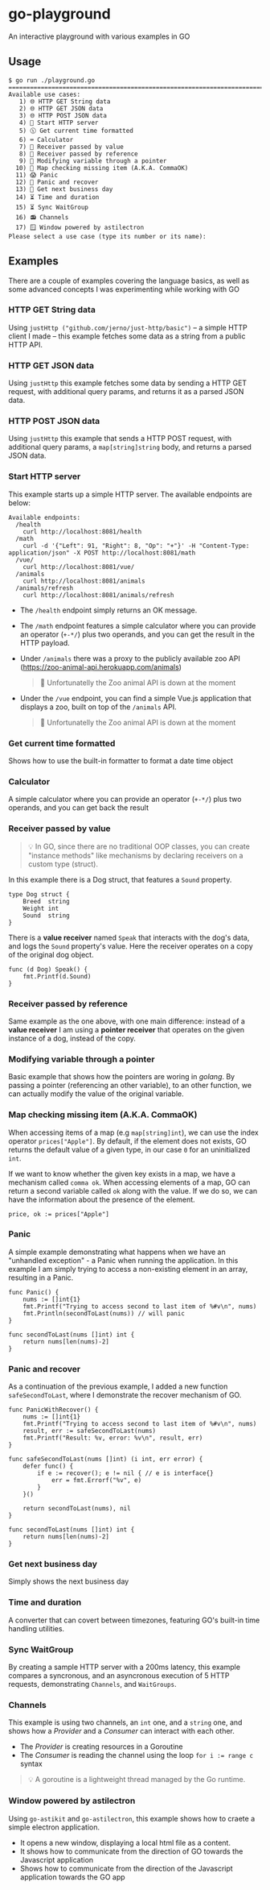 # go-playground

An interactive playground with various examples in GO

## Usage

```
$ go run ./playground.go
=======================================================================
Available use cases:
   1) 🌐 HTTP GET String data
   2) 🌐 HTTP GET JSON data
   3) 🌐 HTTP POST JSON data
   4) 🏢 Start HTTP server
   5) 🕦 Get current time formatted
   6) ⌨️ Calculator
   7) 📝 Receiver passed by value
   8) 📄 Receiver passed by reference
   9) 🔗 Modifying variable through a pointer
  10) 🔎 Map checking missing item (A.K.A. CommaOK)
  11) 😱 Panic
  12) 🤕 Panic and recover
  13) 📅 Get next business day
  14) ⏳ Time and duration
  15) ⏳ Sync WaitGroup
  16) 📻 Channels
  17) 🪟 Window powered by astilectron
Please select a use case (type its number or its name):
```

## Examples

There are a couple of examples covering the language basics, as well as some advanced concepts I was experimenting while working with GO

### HTTP GET String data

Using `justHttp ("github.com/jerno/just-http/basic")` – a simple HTTP client I made – this example fetches some data as a string from a public HTTP API.

### HTTP GET JSON data

Using `justHttp` this example fetches some data by sending a HTTP GET request, with additional query params, and returns it as a parsed JSON data.

### HTTP POST JSON data

Using `justHttp` this example that sends a HTTP POST request, with additional query params, a `map[string]string` body, and returns a parsed JSON data.

### Start HTTP server

This example starts up a simple HTTP server. The available endpoints are below:

```log
Available endpoints:
  /health
    curl http://localhost:8081/health
  /math
    curl -d '{"Left": 91, "Right": 8, "Op": "+"}' -H "Content-Type: application/json" -X POST http://localhost:8081/math
  /vue/
    curl http://localhost:8081/vue/
  /animals
    curl http://localhost:8081/animals
  /animals/refresh
    curl http://localhost:8081/animals/refresh
```

- The `/health` endpoint simply returns an OK message.

- The `/math` endpoint features a simple calculator where you can provide an operator (`+-*/`) plus two operands, and you can get the result in the HTTP payload.

- Under `/animals` there was a proxy to the publicly available zoo API (https://zoo-animal-api.herokuapp.com/animals)

  > 🚧 Unfortunatelly the Zoo animal API is down at the moment

- Under the `/vue` endpoint, you can find a simple Vue.js application that displays a zoo, built on top of the `/animals` API.
  > 🚧 Unfortunatelly the Zoo animal API is down at the moment

### Get current time formatted

Shows how to use the built-in formatter to format a date time object

### Calculator

A simple calculator where you can provide an operator (`+-*/`) plus two operands, and you can get back the result

### Receiver passed by value

> 💡 In GO, since there are no traditional OOP classes, you can create "instance methods" like mechanisms by declaring receivers on a custom type (struct).

In this example there is a Dog struct, that features a `Sound` property.

```golang
type Dog struct {
	Breed  string
	Weight int
	Sound  string
}
```

There is a **value receiver** named `Speak` that interacts with the dog's data, and logs the `Sound` property's value. Here the receiver operates on a copy of the original dog object.

```golang
func (d Dog) Speak() {
	fmt.Printf(d.Sound)
}
```

### Receiver passed by reference

Same example as the one above, with one main difference: instead of a **value receiver** I am using a **pointer receiver** that operates on the given instance of a dog, instead of the copy.

### Modifying variable through a pointer

Basic example that shows how the pointers are woring in _golang_. By passing a pointer (referencing an other variable), to an other function, we can actually modify the value of the original variable.

### Map checking missing item (A.K.A. CommaOK)

When accessing items of a map (e.g `map[string]int`), we can use the index operator `prices["Apple"]`. By default, if the element does not exists, GO returns the default value of a given type, in our case `0` for an uninitialized `int`.

If we want to know whether the given key exists in a map, we have a mechanism called `comma ok`. When accessing elements of a map, GO can return a second variable called `ok` along with the value. If we do so, we can have the information about the presence of the element.

```golang
price, ok := prices["Apple"]
```

### Panic

A simple example demonstrating what happens when we have an "unhandled exception" - a Panic when running the application. In this example I am simply trying to access a non-existing element in an array, resulting in a Panic.

```golang
func Panic() {
	nums := []int{1}
	fmt.Printf("Trying to access second to last item of %#v\n", nums)
	fmt.Println(secondToLast(nums)) // will panic
}

func secondToLast(nums []int) int {
	return nums[len(nums)-2]
}
```

### Panic and recover

As a continuation of the previous example, I added a new function `safeSecondToLast`, where I demonstrate the recover mechanism of GO.

```golang
func PanicWithRecover() {
	nums := []int{1}
	fmt.Printf("Trying to access second to last item of %#v\n", nums)
	result, err := safeSecondToLast(nums)
	fmt.Printf("Result: %v, error: %v\n", result, err)
}

func safeSecondToLast(nums []int) (i int, err error) {
	defer func() {
		if e := recover(); e != nil { // e is interface{}
			err = fmt.Errorf("%v", e)
		}
	}()

	return secondToLast(nums), nil
}

func secondToLast(nums []int) int {
	return nums[len(nums)-2]
}
```

### Get next business day

Simply shows the next business day

### Time and duration

A converter that can covert between timezones, featuring GO's built-in time handling utilities.

### Sync WaitGroup

By creating a sample HTTP server with a 200ms latency, this example compares a syncronous, and an asyncronous execution of 5 HTTP requests, demonstrating `Channels`, and `WaitGroups`.

### Channels

This example is using two channels, an `int` one, and a `string` one, and shows how a _Provider_ and a _Consumer_ can interact with each other.

- The _Provider_ is creating resources in a Goroutine
- The _Consumer_ is reading the channel using the loop `for i := range c` syntax

> 💡 A goroutine is a lightweight thread managed by the Go runtime.

### Window powered by astilectron

Using `go-astikit` and `go-astilectron`, this example shows how to craete a simple electron application.

- It opens a new window, displaying a local html file as a content.
- It shows how to communicate from the direction of GO towards the Javascript application
- Shows how to communicate from the direction of the Javascript application towards the GO app
